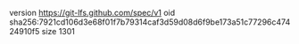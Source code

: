 version https://git-lfs.github.com/spec/v1
oid sha256:7921cd106d3e68f01f7b79314caf3d59d08d6f9be173a51c77296c47424910f5
size 1301
